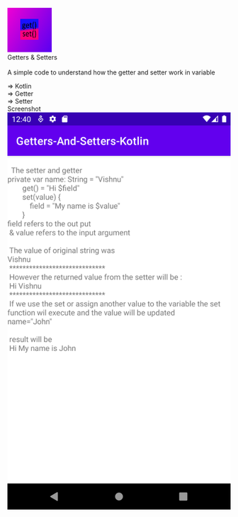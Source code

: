 <img src="app/src/main/res/drawable/icon.png"/><br>
Getters & Setters <br> <br>
A simple code to understand how the getter and setter work in variable

=> Kotlin <br>
=> Getter  <br>
=> Setter <br>
Screenshot <br>
<img src="/screenshots/1.png"/>
